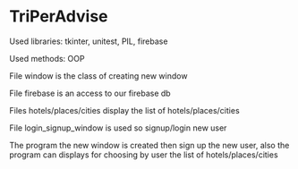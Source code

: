 # TriPerAdvise

Used libraries: tkinter, unitest, PIL, firebase

Used methods: OOP

File window is the class of creating new window

File firebase is an access to our firebase db

Files hotels/places/cities display the list of hotels/places/cities

File login_signup_window is used so signup/login new user

The program the new window is created then sign up the new user, also the program can displays for choosing by user the list of hotels/places/cities
